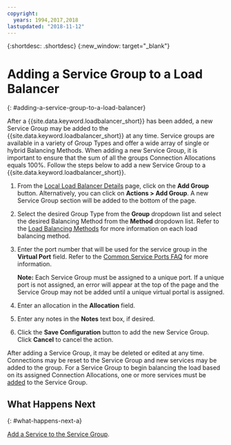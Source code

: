 ```yaml
---
copyright:
  years: 1994,2017,2018
lastupdated: "2018-11-12"
---
```


{:shortdesc: .shortdesc}
{:new_window: target="_blank"}

# Adding a Service Group to a Load Balancer
{: #adding-a-service-group-to-a-load-balancer}

After a {{site.data.keyword.loadbalancer_short}} has been added, a new Service Group may be added to the {{site.data.keyword.loadbalancer_short}} at any time. Service groups are available in a variety of Group Types and offer a wide array of single or hybrid Balancing Methods. When adding a new Service Group, it is important to ensure that the sum of all the groups Connection Allocations equals 100%. Follow the steps below to add a new Service Group to a {{site.data.keyword.loadbalancer_short}}.

1. From the [Local Load Balancer Details](/docs/infrastructure/local-load-balancer?topic=local-load-balancer-viewing-local-load-balancer-details) page, click on the **Add Group** button. Alternatively, you can click on **Actions > Add Group**. A new Service Group section will be added to the bottom of the page.
2. Select the desired Group Type from the **Group** dropdown list and select the desired Balancing Method from the **Method** dropdown list. Refer to the [Load Balancing Methods](/docs/infrastructure/local-load-balancer?topic=local-load-balancer-load-balancing-methods#load-balancing-methods) for more information on each load balancing method.
3. Enter the port number that will be used for the service group in the **Virtual Port** field. Refer to the [Common Service Ports FAQ](/docs/infrastructure/local-load-balancer?topic=local-load-balancer-faqs-for-local-load-balancer#what-services-can-be-load-balanced-) for more information.

	**Note:** Each Service Group must be assigned to a unique port. If a unique port is not assigned, an error will appear at the top of the page and the Service Group may not be added until a unique virtual portal is assigned.
4. Enter an allocation in the **Allocation** field.
5. Enter any notes in the **Notes** text box, if desired.
6. Click the **Save Configuration** button to add the new Service Group. Click **Cancel** to cancel the action.

After adding a Service Group, it may be deleted or edited at any time. Connections may be reset to the Service Group and new services may be added to the group. For a Service Group to begin balancing the load based on its assigned Connection Allocations, one or more services must be [added](/docs/infrastructure/local-load-balancer?topic=local-load-balancer-adding-a-service-to-a-service-group) to the Service Group.

## What Happens Next
{: #what-happens-next-a}

[Add a Service to the Service Group](/docs/infrastructure/local-load-balancer?topic=local-load-balancer-adding-a-service-to-a-service-group).
